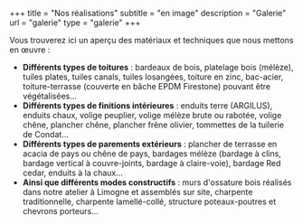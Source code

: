 +++
title = "Nos réalisations"
subtitle = "en image"
description = "Galerie"
url = "galerie"
type = "galerie"
+++

Vous trouverez ici un aperçu des matériaux et techniques que nous mettons en œuvre :

- **Différents types de toitures** : bardeaux de bois, platelage bois (mélèze), tuiles plates, tuiles canals, tuiles losangées, toiture en zinc, bac-acier, toiture-terrasse (couverte en bâche EPDM Firestone) pouvant être végétalisées...
- **Différents types de finitions intérieures** : enduits terre (ARGILUS), enduits chaux, volige peuplier, volige mélèze brute ou rabotée, volige chêne, plancher chêne, plancher frêne olivier, tommettes de la tuilerie de Condat...
- **Différents types de parements extérieurs** : plancher de terrasse en acacia de pays ou chêne de pays, bardages mélèze (bardage à clins, bardage vertical à couvre-joints, bardage à claire-voie), bardage Red cedar, enduits à la chaux...
- **Ainsi que différents modes constructifs** : murs d'ossature bois réalisés dans notre atelier à Limogne et assemblés sur site, charpente traditionnelle, charpente lamellé-collé, structure poteaux-poutres et chevrons porteurs...
